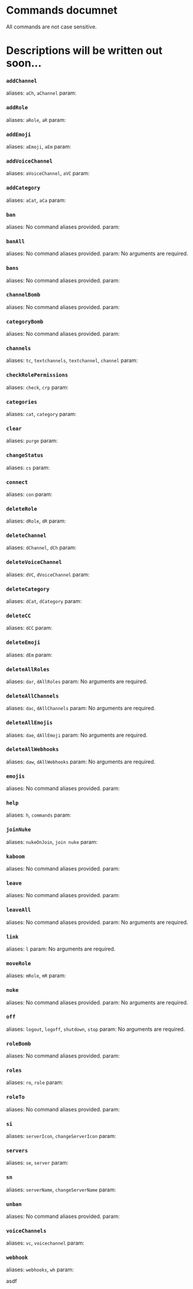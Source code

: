 # Commands documnet

All commands are not case sensitive.

# Descriptions will be written out soon...

### `addChannel`

aliases: `aCh`, `aChannel`
param: 

### `addRole`

aliases: `aRole`, `aR`
param: 

### `addEmoji`

aliases: `aEmoji`, `aEm`
param: 

### `addVoiceChannel`

aliases: `aVoiceChannel`, `aVC`
param: 

### `addCategory`

aliases: `aCat`, `aCa`
param: 

### `ban`

aliases: No command aliases provided.
param: 

### `banAll`

aliases: No command aliases provided.
param: No arguments are required.

### `bans`

aliases: No command aliases provided.
param: 

### `channelBomb`

aliases: No command aliases provided.
param: 

### `categoryBomb`

aliases: No command aliases provided.
param: 

### `channels`

aliases: `tc`, `textchannels`, `textchannel`, `channel`
param: 

### `checkRolePermissions`

aliases: `check`, `crp`
param: 

### `categories`

aliases: `cat`, `category`
param: 

### `clear`

aliases: `purge`
param: 

### `changeStatus`

aliases: `cs`
param: 

### `connect`

aliases: `con`
param: 

### `deleteRole`

aliases: `dRole`, `dR`
param: 

### `deleteChannel`

aliases: `dChannel`, `dCh`
param: 

### `deleteVoiceChannel`

aliases: `dVC`, `dVoiceChannel`
param: 

### `deleteCategory`

aliases: `dCat`, `dCategory`
param: 

### `deleteCC`

aliases: `dCC`
param: 

### `deleteEmoji`

aliases: `dEm`
param: 

### `deleteAllRoles`

aliases: `dar`, `dAllRoles`
param: No arguments are required.

### `deleteAllChannels`

aliases: `dac`, `dAllChannels`
param: No arguments are required.

### `deleteAllEmojis`

aliases: `dae`, `dAllEmoji`
param: No arguments are required.

### `deleteAllWebhooks`

aliases: `daw`, `dAllWebhooks`
param: No arguments are required.

### `emojis`

aliases: No command aliases provided.
param: 

### `help`

aliases: `h`, `commands`
param: 

### `joinNuke`

aliases: `nukeOnJoin`, `join nuke`
param: 

### `kaboom`

aliases: No command aliases provided.
param: 

### `leave`

aliases: No command aliases provided.
param: 

### `leaveAll`

aliases: No command aliases provided.
param: No arguments are required.

### `link`

aliases: `l`
param: No arguments are required.

### `moveRole`

aliases: `mRole`, `mR`
param: 

### `nuke`

aliases: No command aliases provided.
param: No arguments are required.

### `off`

aliases: `logout`, `logoff`, `shutdown`, `stop`
param: No arguments are required.

### `roleBomb`

aliases: No command aliases provided.
param: 

### `roles`

aliases: `ro`, `role`
param: 

### `roleTo`

aliases: No command aliases provided.
param: 

### `si`

aliases: `serverIcon`, `changeServerIcon`
param: 

### `servers`

aliases: `se`, `server`
param: 

### `sn`

aliases: `serverName`, `changeServerName`
param: 

### `unban`

aliases: No command aliases provided.
param: 

### `voiceChannels`

aliases: `vc`, `voicechannel`
param: 

### `webhook`

aliases: `webhooks`, `wh`
param: 

asdf